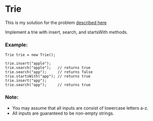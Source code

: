 # Trie

This is my solution for the problem [described here](https://leetcode.com/problems/implement-trie-prefix-tree/)

Implement a trie with insert, search, and startsWith methods.

### Example:

```
Trie trie = new Trie();

trie.insert("apple");
trie.search("apple");   // returns true
trie.search("app");     // returns false
trie.startsWith("app"); // returns true
trie.insert("app");
trie.search("app");     // returns true
```

### Note:

- You may assume that all inputs are consist of lowercase letters a-z.
- All inputs are guaranteed to be non-empty strings.
